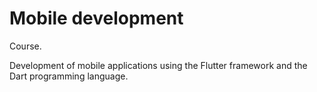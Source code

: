 # Mobile development

Course. 

Development of mobile applications using the Flutter framework and the Dart programming language.
